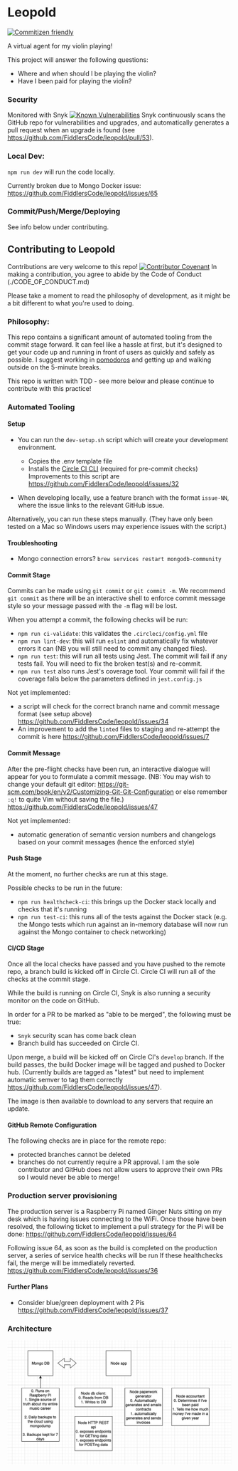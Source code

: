 # Leopold
[![Commitizen friendly](https://img.shields.io/badge/commitizen-friendly-brightgreen.svg)](http://commitizen.github.io/cz-cli/)

A virtual agent for my violin playing!

This project will answer the following questions:

- Where and when should I be playing the violin?
- Have I been paid for playing the violin?

### Security
Monitored with Snyk
[![Known Vulnerabilities](https://snyk.io/test/github/FiddlersCode/leopold/badge.svg?targetFile=package.json)](https://snyk.io/test/github/FiddlersCode/leopold?targetFile=package.json)
Snyk continuously scans the GitHub repo for vulnerabilities and upgrades, and automatically generates
a pull request when an upgrade is found (see https://github.com/FiddlersCode/leopold/pull/53).

### Local Dev:
`npm run dev` will run the code locally.

Currently broken due to Mongo Docker issue: https://github.com/FiddlersCode/leopold/issues/65

### Commit/Push/Merge/Deploying
See info below under contributing.

## Contributing to Leopold
Contributions are very welcome to this repo! 
[![Contributor Covenant](https://img.shields.io/badge/Contributor%20Covenant-v2.0%20adopted-ff69b4.svg)](code_of_conduct.md)
In making a contribution, you agree to abide by the Code of Conduct (./CODE_OF_CONDUCT.md) 

Please take a moment to read the philosophy of development, as it might be a bit different to what you're used to doing.

### Philosophy:
This repo contains a significant amount of automated tooling from the commit stage forward.
It can feel like a hassle at first, but it's designed to get your code up and running in front of
users as quickly and safely as possible. I suggest working in [pomodoros](https://francescocirillo.com/pages/pomodoro-technique)
and getting up and walking outside on the 5-minute breaks.

This repo is written with TDD - see more below and please continue to contribute with this practice!

### Automated Tooling
#### Setup
- You can run the `dev-setup.sh` script which will create your development environment.

   - Copies the .env template file
   - Installs the [Circle CI CLI](https://circleci.com/docs/2.0/local-cli/) (required for pre-commit checks) 
Improvements to this script are https://github.com/FiddlersCode/leopold/issues/32
- When developing locally, use a feature branch with the format `issue-NN`, where the issue links to the relevant GitHub issue.

Alternatively, you can run these steps manually. (They have only been tested on a Mac so Windows users may experience issues with the script.)

#### Troubleshooting
- Mongo connection errors? `brew services restart mongodb-community`

#### Commit Stage
Commits can be made using `git commit` or `git commit -m`. 
We recommend `git commit` as there will be an interactive shell to enforce commit message style
so your message passed with the `-m` flag will be lost.

When you attempt a commit, the following checks will be run:
- `npm run ci-validate`: this validates the `.circleci/config.yml` file
- `npm run lint-dev`: this will run `eslint` and automatically fix whatever errors it can (NB you will still need to commit any changed files). 
- `npm run test`: this will run all tests using Jest. The commit will fail if any tests fail. You will need to fix the broken test(s) and re-commit.
- `npm run test` also runs Jest's coverage tool.
Your commit will fail if the coverage falls below the parameters defined in `jest.config.js`

Not yet implemented:
 - a script will check for the correct branch name and commit message format (see setup above) https://github.com/FiddlersCode/leopold/issues/34
- An improvement to add the `linted` files to staging and re-attempt the commit is here https://github.com/FiddlersCode/leopold/issues/7

#### Commit Message
After the pre-flight checks have been run, an interactive dialogue will appear for you to formulate a commit message.
(NB: You may wish to change your default git editor: https://git-scm.com/book/en/v2/Customizing-Git-Git-Configuration 
or else remember `:q!` to quite Vim without saving the file.)
https://github.com/FiddlersCode/leopold/issues/47

Not yet implemented:
- automatic generation of semantic version numbers and changelogs based on your commit messages (hence the enforced style)

#### Push Stage
At the moment, no further checks are run at this stage.

Possible checks to be run in the future:
- `npm run healthcheck-ci`: this brings up the Docker stack locally and checks that it's running
- `npm run test-ci`: this runs all of the tests against the Docker stack 
(e.g. the Mongo tests which run against an in-memory database will now run against the Mongo container to check networking)

#### CI/CD Stage
Once all the local checks have passed and you have pushed to the remote repo, a branch build is kicked off in Circle CI.
Circle CI will run all of the checks at the commit stage. 

While the build is running on Circle CI, Snyk is also running a security monitor on the code on GitHub.

In order for a PR to be marked as "able to be merged", the following must be true:
- `Snyk` security scan has come back clean
- Branch build has succeeded on Circle CI.

Upon merge, a build will be kicked off on Circle CI's `develop` branch. 
If the build passes, the build Docker image will be tagged and pushed to Docker hub.
(Currently builds are tagged as "latest" but need to implement automatic semver 
to tag them correctly https://github.com/FiddlersCode/leopold/issues/47).

The image is then available to download to any servers that require an update.

#### GitHub Remote Configuration
The following checks are in place for the remote repo:
- protected branches cannot be deleted
- branches do not currently require a PR approval. I am the sole contributor and GitHub does not allow users
to approve their own PRs so I would never be able to merge! 


### Production server provisioning
The production server is a Raspberry Pi named Ginger Nuts sitting on my desk which is having issues connecting to the WiFi.
Once those have been resolved, the following ticket to implement a pull strategy
for the Pi will be done: https://github.com/FiddlersCode/leopold/issues/64

Following issue 64, as soon as the build is completed on the production server, a series of service health checks will be run
If these healthchecks fail, the merge will be immediately reverted.
https://github.com/FiddlersCode/leopold/issues/36

#### Further Plans
- Consider blue/green deployment with 2 Pis https://github.com/FiddlersCode/leopold/issues/37


### Architecture
![architecture diagram](./architecture/architecture.png)

